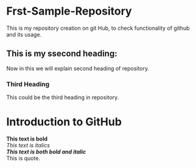 # Frst-Sample-Repository
This is my repository creation on git Hub, to check functionality of github and its usage.
## This is my ssecond heading:
Now in this we will explain second heading of repository.
### Third Heading
This could be the third heading in repository.
# Introduction to GitHub
**This text is bold**\
*This text is italics*\
***This text is both bold and italic***\
This is quote.
